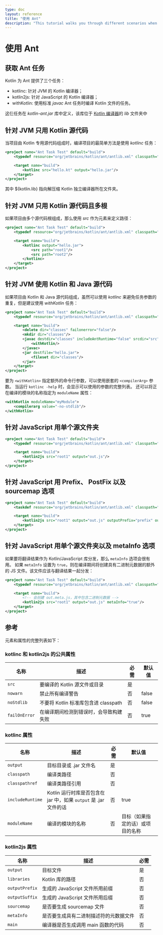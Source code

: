 ```yaml
---
type: doc
layout: reference
title: "使用 Ant"
description: "This tutorial walks you through different scenarios when using Ant for building applications that contain Kotlin code"
---
```


# 使用 Ant

## 获取 Ant 任务

Kotlin 为 Ant 提供了三个任务：

* kotlinc: 针对 JVM 的 Kotlin 编译器；
* kotlin2js: 针对 JavaScript 的 Kotlin 编译器；
* withKotlin: 使用标准 *javac* Ant 任务时编译 Kotlin 文件的任务。

这仨任务在 *kotlin-ant.jar* 库中定义，该库位于 [Kotlin 编译器](https://github.com/JetBrains/kotlin/releases/tag/v1.1.1)的 *lib* 文件夹中


## 针对 JVM 只用 Kotlin 源代码

当项目由 Kotlin 专用源代码组成时，编译项目的最简单方法是使用 *kotlinc* 任务：

``` xml
<project name="Ant Task Test" default="build">
    <typedef resource="org/jetbrains/kotlin/ant/antlib.xml" classpath="${kotlin.lib}/kotlin-ant.jar"/>

    <target name="build">
        <kotlinc src="hello.kt" output="hello.jar"/>
    </target>
</project>
```

其中 ${kotlin.lib} 指向解压缩 Kotlin 独立编译器所在文件夹。

## 针对 JVM 只用 Kotlin 源代码且多根

如果项目由多个源代码根组成，那么使用 *src* 作为元素来定义路径：

``` xml
<project name="Ant Task Test" default="build">
    <typedef resource="org/jetbrains/kotlin/ant/antlib.xml" classpath="${kotlin.lib}/kotlin-ant.jar"/>

    <target name="build">
        <kotlinc output="hello.jar">
            <src path="root1"/>
            <src path="root2"/>
        </kotlinc>
    </target>
</project>
```

## 针对 JVM 使用 Kotlin 和 Java 源代码

如果项目由 Kotlin 和 Java 源代码组成，虽然可以使用 *kotlinc* 来避免任务参数的重复，但是<!--
-->建议使用 *withKotlin* 任务：

``` xml
<project name="Ant Task Test" default="build">
    <typedef resource="org/jetbrains/kotlin/ant/antlib.xml" classpath="${kotlin.lib}/kotlin-ant.jar"/>

    <target name="build">
        <delete dir="classes" failonerror="false"/>
        <mkdir dir="classes"/>
        <javac destdir="classes" includeAntRuntime="false" srcdir="src">
            <withKotlin/>
        </javac>
        <jar destfile="hello.jar">
            <fileset dir="classes"/>
        </jar>
    </target>
</project>
```

要为 `<withKotlin>` 指定额外的命令行参数，可以使用嵌套的 `<compilerArg>` 参数。
当运行 `kotlinc -help` 时，会显示可以使用的参数的完整列表。
还可以将正在编译的模块的名称指定为 `moduleName` 属性：

``` xml
<withKotlin moduleName="myModule">
    <compilerarg value="-no-stdlib"/>
</withKotlin>
```


## 针对 JavaScript 用单个源文件夹

``` xml
<project name="Ant Task Test" default="build">
    <typedef resource="org/jetbrains/kotlin/ant/antlib.xml" classpath="${kotlin.lib}/kotlin-ant.jar"/>

    <target name="build">
        <kotlin2js src="root1" output="out.js"/>
    </target>
</project>
```

## 针对 JavaScript 用 Prefix、 PostFix 以及 sourcemap 选项

``` xml
<project name="Ant Task Test" default="build">
    <taskdef resource="org/jetbrains/kotlin/ant/antlib.xml" classpath="${kotlin.lib}/kotlin-ant.jar"/>

    <target name="build">
        <kotlin2js src="root1" output="out.js" outputPrefix="prefix" outputPostfix="postfix" sourcemap="true"/>
    </target>
</project>
```

## 针对 JavaScript 用单个源文件夹以及 metaInfo 选项

如果要将翻译结果作为 Kotlin/JavaScript 库分发，那么 `metaInfo` 选项会很有用。
如果 `metaInfo` 设置为 `true`，则在编译期间将创建具有<!--
-->二进制元数据的额外的 JS 文件。该文件应该与翻译<!--
-->结果一起分发：

``` xml
<project name="Ant Task Test" default="build">
    <typedef resource="org/jetbrains/kotlin/ant/antlib.xml" classpath="${kotlin.lib}/kotlin-ant.jar"/>

    <target name="build">
        <!-- 会创建 out.meta.js，其中包含二进制元数据 -->
        <kotlin2js src="root1" output="out.js" metaInfo="true"/>
    </target>
</project>
```

## 参考

元素和属性的完整列表如下：

### kotlinc 和 kotlin2js 的公共属性

| 名称 | 描述        | 必需     | 默认值        |
|------|-------------|----------|---------------|
| `src`  | 要编译的 Kotlin 源文件或目录 | 是 |  |
| `nowarn` | 禁止所有编译警告 | 否 | false |
| `noStdlib` | 不要将 Kotlin 标准库包含进 classpath | 否 | false |
| `failOnError` | 在编译期间检测到错误时，会导致构建失败 | 否 | true |

### kotlinc 属性

| 名称 | 描述        | 必需     | 默认值        |
|------|-------------|----------|---------------|
| `output`  | 目标目录或 .jar 文件名 | 是 |  |
| `classpath`  | 编译类路径 | 否 |  |
| `classpathref`  | 编译类路径引用 | 否 |  |
| `includeRuntime`  | Kotlin 运行时库是否包含在 jar 中，如果 `output` 是 .jar 文件的话 | 否 | true  |
| `moduleName` | 编译的模块的名称 | 否 | 目标（如果指定的话）或项目的名称 |


### kotlin2js 属性

| 名称 | 描述        | 必需     |
|------|-------------|----------|
| `output`  | 目标文件 | 是 |
| `libraries`  | Kotlin 库的路径 | 否 |
| `outputPrefix`  | 生成的 JavaScript 文件所用前缀 | 否 |
| `outputSuffix` | 生成的 JavaScript 文件所用后缀 | 否 |
| `sourcemap`  | 是否要生成 sourcemap 文件 | 否 |
| `metaInfo`  | 是否要生成具有二进制描述符的元数据文件 | 否 |
| `main`  | 编译器是否生成调用 main 函数的代码 | 否 |
